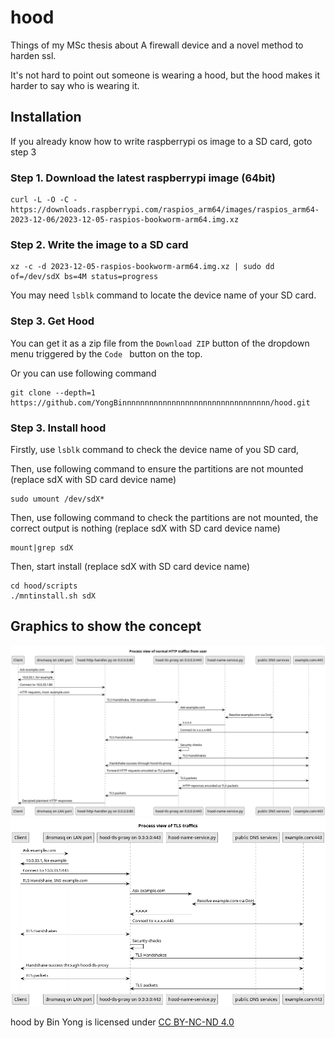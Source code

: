 # hood
Things of my MSc thesis about A firewall device and a novel method to harden ssl.

It's not hard to point out someone is wearing a hood, but the hood makes it harder to say who is wearing it.

## Installation

If you already know how to write raspberrypi os image to a SD card, goto step 3

### Step 1. Download the latest raspberrypi image (64bit)
```shell
curl -L -O -C - https://downloads.raspberrypi.com/raspios_arm64/images/raspios_arm64-2023-12-06/2023-12-05-raspios-bookworm-arm64.img.xz
```
### Step 2. Write the image to a SD card

```shell
xz -c -d 2023-12-05-raspios-bookworm-arm64.img.xz | sudo dd of=/dev/sdX bs=4M status=progress
```
You may need `lsblk` command to locate the device name of your SD card.

### Step 3. Get Hood
You can get it as a zip file from the `Download ZIP` button of the dropdown menu triggered by the `Code ` button on the top.

Or you can use following command

```shell
git clone --depth=1 https://github.com/YongBinnnnnnnnnnnnnnnnnnnnnnnnnnnnnnnnn/hood.git
```

### Step 3. Install hood

Firstly, use `lsblk` command to check the device name of you SD card, 

Then, use following command to ensure the partitions are not mounted (replace sdX with SD card device name)

```shell
sudo umount /dev/sdX*
```

Then, use following command to check the partitions are not mounted, the correct output is nothing (replace sdX with SD card device name)

```shell
mount|grep sdX
```

Then, start install (replace sdX with SD card device name)

```shell
cd hood/scripts
./mntinstall.sh sdX
```

## Graphics to show the concept

![HTTP traffic graph](./paper/graphics/puml/process-http-traffic.png)
![TLS traffic graph](./paper/graphics/puml/process-tls-traffic.png)

hood by Bin Yong is licensed under [CC BY-NC-ND 4.0](https://creativecommons.org/licenses/by-nc-nd/4.0/)
